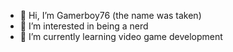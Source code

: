 - 👋 Hi, I’m Gamerboy76 (the name was taken)
- 👀 I’m interested in being a nerd
- 🌱 I’m currently learning video game development
<!---
Gamerboy756/Gamerboy756 is a ✨ special ✨ repository because its `README.md` (this file) appears on your GitHub profile.
You can click the Preview link to take a look at your changes.
--->
